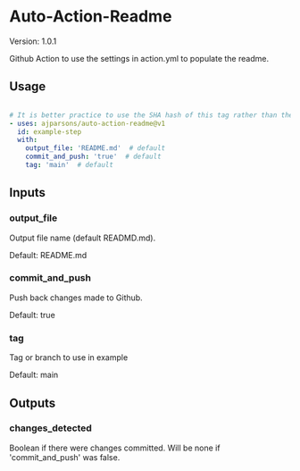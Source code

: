 # Auto-Action-Readme

Version: 1.0.1

Github Action to use the settings in action.yml to populate the readme.

## Usage

```yaml

# It is better practice to use the SHA hash of this tag rather than the tag itself.
- uses: ajparsons/auto-action-readme@v1
  id: example-step 
  with:
    output_file: 'README.md'  # default
    commit_and_push: 'true'  # default
    tag: 'main'  # default

```

## Inputs

### output_file

Output file name (default READMD.md).

Default: README.md

### commit_and_push

Push back changes made to Github.

Default: true

### tag

Tag or branch to use in example

Default: main

## Outputs

### changes_detected

Boolean if there were changes committed. Will be none if 'commit_and_push' was false.

